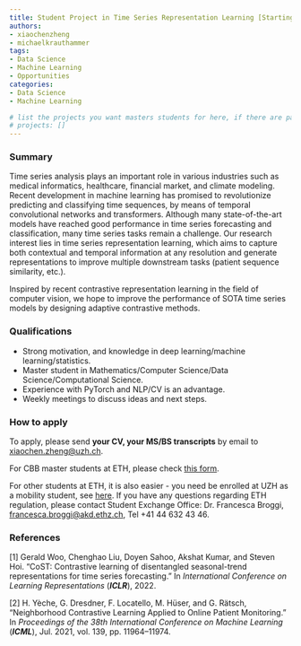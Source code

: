```yaml
---
title: Student Project in Time Series Representation Learning [Starting Feb 2023]
authors:
- xiaochenzheng
- michaelkrauthammer
tags: 
- Data Science
- Machine Learning
- Opportunities
categories:
- Data Science
- Machine Learning

# list the projects you want masters students for here, if there are pages for them
# projects: []
---
```


### Summary

Time series analysis plays an important role in various industries such as medical informatics, healthcare, financial market, and climate modeling. Recent development in machine learning has promised to revolutionize predicting and classifying time sequences, by means of temporal convolutional networks and transformers. Although many state-of-the-art models have reached good performance in time series forecasting and classification, many time series tasks remain a challenge. Our research interest lies in time series representation learning, which aims to capture both contextual and temporal information at any resolution and generate representations to improve multiple downstream tasks (patient sequence similarity, etc.).

Inspired by recent contrastive representation learning in the field of computer vision, we hope to improve the performance of SOTA time series models by designing adaptive contrastive methods.

### Qualifications

<ul>
  <li>Strong motivation, and knowledge in deep learning/machine learning/statistics.</li>
  <li>Master student in Mathematics/Computer Science/Data Science/Computational Science.</li>
  <li>Experience with PyTorch and NLP/CV is an advantage.</li>
  <li>Weekly meetings to discuss ideas and next steps.</li>
</ul>


### How to apply

To apply, please send **your CV, your MS/BS transcripts** by email to xiaochen.zheng@uzh.ch.

For CBB master students at ETH, please check [this form](https://ethz.ch/content/dam/ethz/special-interest/study-programme-websites/master-cbb-dam/documents/2021_CBB%20Master%20Thesis%20UBas_UZH%20Registration%20Form.pdf).

For other students at ETH, it is also easier - you need be enrolled at UZH as a mobility student, see [here](https://www.uzh.ch/cmsssl/en/studies/application/chmobilityin.html). If you have any questions regarding ETH regulation, please contact Student Exchange Office: Dr. Francesca Broggi, francesca.broggi@akd.ethz.ch, Tel +41 44 632 43 46.

### References

[1] Gerald Woo, Chenghao Liu, Doyen Sahoo, Akshat Kumar, and Steven Hoi. “CoST: Contrastive learning of disentangled seasonal-trend representations for time series forecasting.” In *International Conference on Learning Representations* (***ICLR***), 2022.

[2] H. Yèche, G. Dresdner, F. Locatello, M. Hüser, and G. Rätsch, “Neighborhood Contrastive Learning Applied to Online Patient Monitoring.” In *Proceedings of the 38th International Conference on Machine Learning* (***ICML***), Jul. 2021, vol. 139, pp. 11964–11974. 

